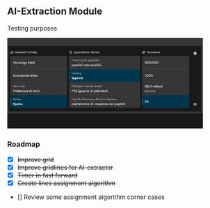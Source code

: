 ## AI-Extraction Module
Testing purposes

<img src="assets/img/readme_02.png" width="450"/>

### Roadmap

- [x] ~~Improve grid~~
- [x] ~~Improve gridlines for AI-extractor~~
- [x] ~~Timer in fast forward~~
- [x] ~~Create lines assignment algorithm~~
- []  Review some assignment algorithm corner cases
